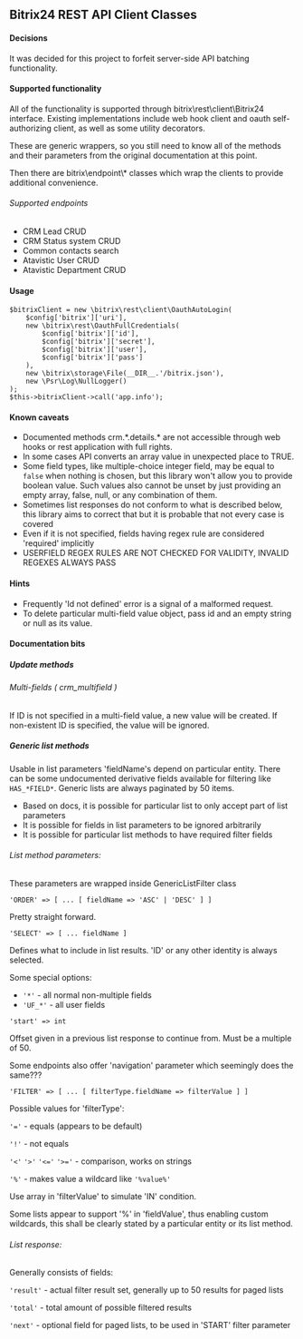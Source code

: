 
## Bitrix24 REST API Client Classes

#### Decisions

It was decided for this project to forfeit server-side API batching functionality.

#### Supported functionality

All of the functionality is supported through bitrix\rest\client\Bitrix24 interface.
Existing implementations include web hook client and oauth self-authorizing client, as well as some utility decorators.

These are generic wrappers, so you still need to know all of the methods and their parameters from the original documentation at this point.

Then there are bitrix\\endpoint\\* classes which wrap the clients to provide additional convenience.

###### Supported endpoints

* CRM Lead CRUD
* CRM Status system CRUD
* Common contacts search
* Atavistic User CRUD
* Atavistic Department CRUD
#### Usage
```
$bitrixClient = new \bitrix\rest\client\OauthAutoLogin(
    $config['bitrix']['uri'],
    new \bitrix\rest\OauthFullCredentials(
        $config['bitrix']['id'],
        $config['bitrix']['secret'],
        $config['bitrix']['user'],
        $config['bitrix']['pass']
    ),
    new \bitrix\storage\File(__DIR__.'/bitrix.json'),
    new \Psr\Log\NullLogger()
);
$this->bitrixClient->call('app.info');
```

#### Known caveats

* Documented methods crm.\*.details.\* are not accessible through web hooks or rest application with full rights.
* In some cases API converts an array value in unexpected place to TRUE.
* Some field types, like multiple-choice integer field, may be equal to `false` when nothing is chosen, but this library won't allow you to provide boolean value.
Such values also cannot be unset by just providing an empty array, false, null, or any combination of them. 
* Sometimes list responses do not conform to what is described below, this library aims to correct that but it is probable that not every case is covered
* Even if it is not specified, fields having regex rule are considered 'required' implicitly
* USERFIELD REGEX RULES ARE NOT CHECKED FOR VALIDITY, INVALID REGEXES ALWAYS PASS

#### Hints

* Frequently 'Id not defined' error is a signal of a malformed request.
* To delete particular multi-field value object, pass id and an empty string or null as its value.

#### Documentation bits

##### Update methods

###### Multi-fields ( crm_multifield )

If ID is not specified in a multi-field value, a new value will be created.
If non-existent ID is specified, the value will be ignored.

##### Generic list methods

Usable in list parameters 'fieldName's depend on particular entity.
There can be some undocumented derivative fields available for filtering like `HAS_*FIELD*`.
Generic lists are always paginated by 50 items.

* Based on docs, it is possible for particular list to only accept part of list parameters
* It is possible for fields in list parameters to be ignored arbitrarily
* It is possible for particular list methods to have required filter fields

###### List method parameters:

These parameters are wrapped inside GenericListFilter class

` 'ORDER' => [ ... [ fieldName => 'ASC' | 'DESC' ] ] `

Pretty straight forward.

` 'SELECT' => [ ... fieldName ] `

Defines what to include in list results. 'ID' or any other identity is always selected.

Some special options:
 * `'*'` - all normal non-multiple fields
 * `'UF_*'` - all user fields

` 'start' => int `

Offset given in a previous list response to continue from. Must be a multiple of 50.

Some endpoints also offer 'navigation' parameter which seemingly does the same???

` 'FILTER' => [ ... [ filterType.fieldName => filterValue ] ] `

Possible values for 'filterType':

`'='` - equals (appears to be default)

`'!'` - not equals

`'<'` `'>'` `'<='` `'>='` - comparison, works on strings

`'%'` - makes value a wildcard like `'%value%'`

Use array in 'filterValue' to simulate 'IN' condition.

Some lists appear to support '%' in 'fieldValue', thus enabling custom wildcards, this shall be clearly stated by a particular entity or its list method.

###### List response:

Generally consists of fields:

`'result'` - actual filter result set, generally up to 50 results for paged lists

`'total'` - total amount of possible filtered results

`'next'` - optional field for paged lists, to be used in 'START' filter parameter


